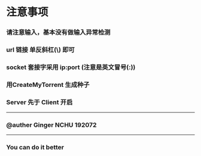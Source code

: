 # 注意事项
### 请注意输入，基本没有做输入异常检测
### url 链接 单反斜杠(\\) 即可
### socket 套接字采用 ip:port (注意是英文冒号(:))
### 用CreateMyTorrent 生成种子
### Server 先于 Client 开启

------------------------
### @auther Ginger NCHU 192072

------------------
### You can do it better